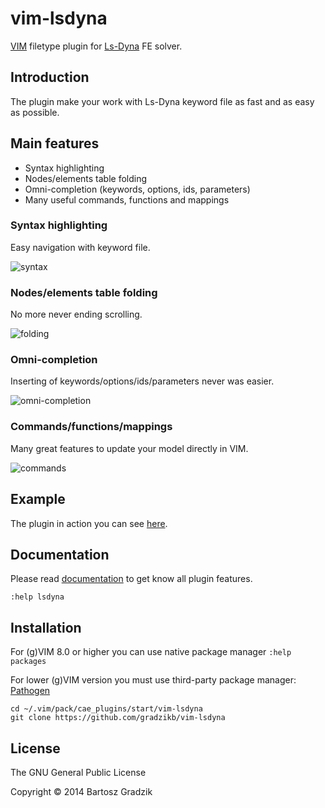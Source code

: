 # vim-lsdyna
[VIM](http://www.vim.org/) filetype plugin for [Ls-Dyna](http://www.lstc.com) FE solver.

## Introduction

The plugin make your work with Ls-Dyna keyword file as fast and as easy as possible.

## Main features
- Syntax highlighting
- Nodes/elements table folding
- Omni-completion (keywords, options, ids, parameters)
- Many useful commands, functions and mappings

### Syntax highlighting
Easy navigation with keyword file.

![syntax](https://raw.github.com/wiki/gradzikb/vim-lsdyna/gifs/syntax.gif)

### Nodes/elements table folding
No more never ending scrolling.

![folding](https://raw.github.com/wiki/gradzikb/vim-lsdyna/gifs/folding.gif)

### Omni-completion
Inserting of keywords/options/ids/parameters never was easier.

![omni-completion](https://raw.github.com/wiki/gradzikb/vim-lsdyna/gifs/omni-completion.gif)

### Commands/functions/mappings
Many great features to update your model directly in VIM.

![commands](https://raw.github.com/wiki/gradzikb/vim-lsdyna/gifs/commands.gif)

## Example

The plugin in action you can see [here](https://www.youtube.com/watch?v=MY9qV8jrkDk&spfreload=10).

## Documentation

Please read [documentation](https://github.com/gradzikb/vim-lsdyna/blob/master/doc/lsdyna.txt) to get know all plugin features.

`:help lsdyna`

## Installation

For (g)VIM 8.0 or higher you can use native package manager
`:help packages`

For lower (g)VIM version you must use third-party package manager:
[Pathogen](https://github.com/tpope/vim-pathogen)

```
cd ~/.vim/pack/cae_plugins/start/vim-lsdyna
git clone https://github.com/gradzikb/vim-lsdyna
```

## License

The GNU General Public License

Copyright &copy; 2014 Bartosz Gradzik
